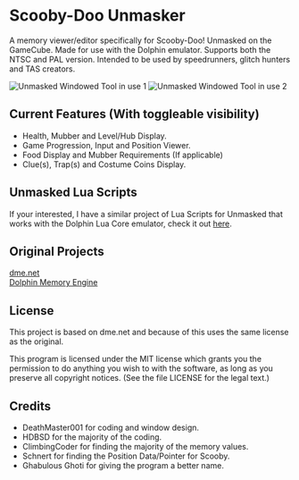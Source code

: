 # Scooby-Doo Unmasker
A memory viewer/editor specifically for Scooby-Doo! Unmasked on the GameCube. Made for use with the Dolphin emulator. Supports both the NTSC and PAL version. Intended to be used by speedrunners, glitch hunters and TAS creators.

![Unmasked Windowed Tool in use 1](https://i.imgur.com/H8zu5Mp.png)
![Unmasked Windowed Tool in use 2](https://i.imgur.com/RU4Ab2Z.png)

## Current Features (With toggleable visibility)
- Health, Mubber and Level/Hub Display.
- Game Progression, Input and Position Viewer.
- Food Display and Mubber Requirements (If applicable)
- Clue(s), Trap(s) and Costume Coins Display.

## Unmasked Lua Scripts
If your interested, I have a similar project of Lua Scripts for Unmasked that works with the Dolphin Lua Core emulator, check it out [here](https://github.com/DeathMaster001/Scooby-Doo-Unmasked-Lua-Scripts).

## Original Projects

[dme.net](https://github.com/HDBSD/dme.net)\
[Dolphin Memory Engine](https://github.com/aldelaro5/Dolphin-memory-engine/)

## License

This project is based on dme.net and because of this uses the same license as the original.

This program is licensed under the MIT license which grants you the permission to do anything you wish to with the software, as long as you preserve all copyright notices. (See the file LICENSE for the legal text.)

## Credits
- DeathMaster001 for coding and window design.
- HDBSD for the majority of the coding.
- ClimbingCoder for finding the majority of the memory values.
- Schnert for finding the Position Data/Pointer for Scooby.
- Ghabulous Ghoti for giving the program a better name.

